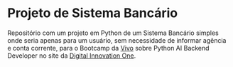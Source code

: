 # Projeto de Sistema Bancário
Repositório com um projeto em Python de um Sistema Bancário simples onde seria apenas para um usuário, sem necessidade de informar agência e conta corrente, para o Bootcamp da [Vivo](https://vivo.com.br) sobre Python AI Backend Developer no site da [Digital Innovation One](https://www.dio.me/).

#